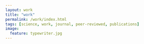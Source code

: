 ```yaml
---
layout: work
title: "work"
permalink: /work/index.html
tags: [science, work, journal, peer-reviewed, publications]
image:
  feature: typewriter.jpg
---
```

